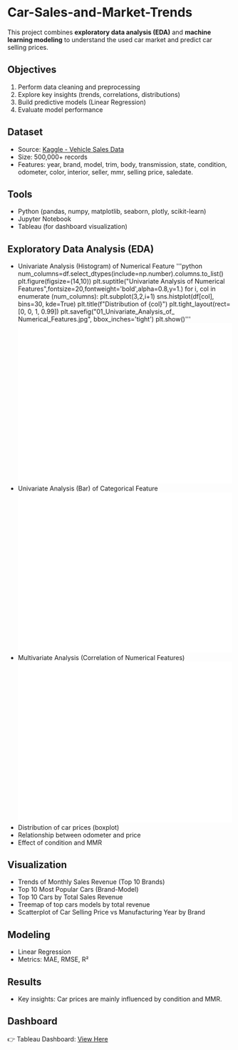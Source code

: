 # Car-Sales-and-Market-Trends
This project combines **exploratory data analysis (EDA)** and **machine learning modeling** to understand the used car market and predict car selling prices.

## Objectives
1. Perform data cleaning and preprocessing  
2. Explore key insights (trends, correlations, distributions)  
3. Build predictive models (Linear Regression)  
4. Evaluate model performance  

## Dataset
- Source: [Kaggle - Vehicle Sales Data](https://www.kaggle.com/datasets/syedanwarafridi/vehicle-sales-data)  
- Size: 500,000+ records  
- Features: year, brand, model, trim, body, transmission, state, condition, odometer, color, interior, seller, mmr, selling price, saledate.  

## Tools
- Python (pandas, numpy, matplotlib, seaborn, plotly, scikit-learn)  
- Jupyter Notebook  
- Tableau (for dashboard visualization)  

## Exploratory Data Analysis (EDA)
- Univariate Analysis (Histogram) of Numerical Feature '''python num_columns=df.select_dtypes(include=np.number).columns.to_list()
plt.figure(figsize=(14,10))
plt.suptitle("Univariate Analysis of Numerical Features",fontsize=20,fontweight='bold',alpha=0.8,y=1.)
for i, col in enumerate (num_columns):
    plt.subplot(3,2,i+1)
    sns.histplot(df[col], bins=30, kde=True)
    plt.title(f"Distribution of {col}")
plt.tight_layout(rect=[0, 0, 1, 0.99])
plt.savefig("01_Univariate_Analysis_of_ Numerical_Features.jpg", bbox_inches='tight')
plt.show()'''   ![Univariate Analysis of Numerical Features](output/Univariate%20Analysis%20of%20Numerical%20Features.jpg)
- Univariate Analysis (Bar) of Categorical Feature ![Univariate Analysis of Categorical Features](output/Univariate%20Analysis%20of%20Categorical%20Features.jpg)
- Multivariate Analysis (Correlation of Numerical Features) ![Multivariate Analysis (Correlation of Numerical Features)](output/Multivariate%20Analysis%20(Correlation%20of%20Numerical%20Features).jpg)
- Distribution of car prices (boxplot)  
- Relationship between odometer and price  
- Effect of condition and MMR

## Visualization
- Trends of Monthly Sales Revenue (Top 10 Brands)
- Top 10 Most Popular Cars (Brand-Model)
- Top 10 Cars by Total Sales Revenue
- Treemap of top cars models by total revenue
- Scatterplot of Car Selling Price vs Manufacturing Year by Brand

## Modeling
- Linear Regression  
- Metrics: MAE, RMSE, R²  

## Results
- Key insights: Car prices are mainly influenced by condition and MMR.  

## Dashboard
👉 Tableau Dashboard: [View Here](https://public.tableau.com/...)  
